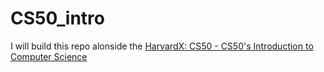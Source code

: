 # CS50_intro
I will build this repo alonside the [HarvardX: CS50 - CS50's Introduction to Computer Science](https://courses.edx.org/courses/course-v1:HarvardX+CS50+X/course/)

